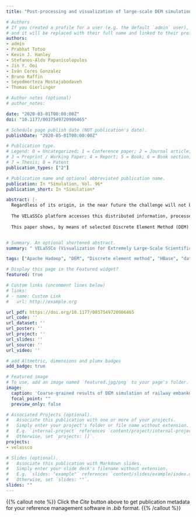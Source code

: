 ```yaml
---
title: "Post-processing and visualization of large-scale DEM simulation data with the open-source VELaSSCo platform"

# Authors
# If you created a profile for a user (e.g. the default `admin` user), write the username (folder name) here 
# and it will be replaced with their full name and linked to their profile.
authors:
- admin
- Prabhat Totoo
- Kevin J. Hanley
- Stefanos-Aldo Papanicolopulos
- Jin Y. Ooi
- Iván Cores Gonzalez
- Bruno Raffin
- Seyedmorteza Mostajabodaveh
- Thomas Gierlinger 

# Author notes (optional)
# author_notes:

date: "2020-03-01T00:00:00Z"
doi: "10.1177/0037549720906465"

# Schedule page publish date (NOT publication's date).
publishDate: "2020-05-01T00:00:00Z"

# Publication type.
# Legend: 0 = Uncategorized; 1 = Conference paper; 2 = Journal article;
# 3 = Preprint / Working Paper; 4 = Report; 5 = Book; 6 = Book section;
# 7 = Thesis; 8 = Patent
publication_types: ["2"]

# Publication name and optional abbreviated publication name.
publication: In *Simulation, Vol. 96*
publication_short: In *Simulation*

abstract: |-
  Regardless of its origin, in the near future the challenge will not be how to generate data, but rather how to manage big and highly distributed data to make it more easily handled and more accessible by users on their personal devices. VELaSSCo (Visualization for Extremely Large-Scale Scientific Computing) is a platform developed to provide new visual analysis methods for large-scale simulations serving the petabyte era. The platform adopts Big Data tools/architectures to enable in-situ processing for analytics of engineering and scientific data and hardware-accelerated interactive visualization. In large-scale simulations, the domain is partitioned across several thousand nodes, and the data (mesh and results) are stored on those nodes in a distributed manner. 
  
  The VELaSSCo platform accesses this distributed information, processes the raw data, and returns the results to the users for local visualization by their specific visualization clients and tools. The global goal of VELaSSCo is to provide Big Data tools for the engineering and scientific community, in order to better manipulate simulations with billions of distributed records. The ability to easily handle large amounts of data will also enable larger, higher resolution simulations, which will allow the scientific and engineering communities to garner new knowledge from simulations previously considered too large to handle. 
  
  This paper shows, by means of selected Discrete Element Method (DEM) simulation use cases, that the VELaSSCo platform facilitates distributed post-processing and visualization of large engineering datasets.


# Summary. An optional shortened abstract.
summary: " VELaSSCo (Visualization for Extremely Large-Scale Scientific Computing) is a platform developed to provide new visual analysis methods for large-scale simulations serving the petabyte era. The platform adopts Big Data tools/architectures to enable in-situ processing for analytics of engineering and scientific data and hardware-accelerated interactive visualization."

tags: ["Apache Hadoop", "DEM", "Discrete element method", "HBase", "data analytics", "discrete-to-continuum", "visualization"]

# Display this page in the Featured widget?
featured: true

# Custom links (uncomment lines below)
# links:
# - name: Custom Link
#   url: http://example.org

url_pdf: https://doi.org/10.1177/0037549720906465
url_code: ''
url_dataset: ''
url_poster: ''
url_project: ''
url_slides: ''
url_source: ''
url_video: ''

# add Altmetric, dimensions and plumx badges
add_badge: true

# Featured image
# To use, add an image named `featured.jpg/png` to your page's folder. 
image:
  caption: 'Coarse-grained results of DEM simulation of railway embankment'
  focal_point: ""
  preview_only: false

# Associated Projects (optional).
#   Associate this publication with one or more of your projects.
#   Simply enter your project's folder or file name without extension.
#   E.g. `internal-project` references `content/project/internal-project/index.md`.
#   Otherwise, set `projects: []`.
projects:
- velassco

# Slides (optional).
#   Associate this publication with Markdown slides.
#   Simply enter your slide deck's filename without extension.
#   E.g. `slides: "example"` references `content/slides/example/index.md`.
#   Otherwise, set `slides: ""`.
slides: ""
---
```


{{% callout note %}}
Click the *Cite* button above to get publication metadata for your reference management software in *.bib* format.
{{% /callout %}}
